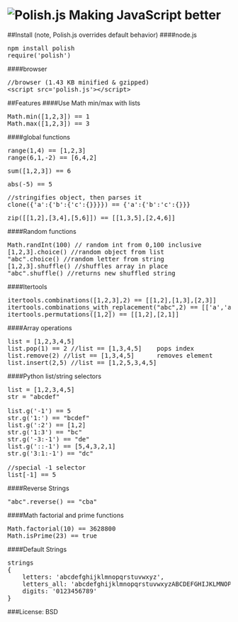 ![Polish.js](https://raw.github.com/Zolmeister/Polish.js/master/polish-logo.png)
Making JavaScript better
========================

##Install (note, Polish.js overrides default behavior)
####node.js
<pre>
npm install polish
require('polish')
</pre>

####browser
<pre>
//browser (1.43 KB minified & gzipped)
&lt;script src='polish.js'>&lt;/script>
</pre>

##Features
####Use Math min/max with lists
<pre>
Math.min([1,2,3]) == 1
Math.max([1,2,3]) == 3
</pre>

####global functions
<pre>
range(1,4) == [1,2,3]
range(6,1,-2) == [6,4,2]
</pre>
<pre>
sum([1,2,3]) == 6
</pre>
<pre>
abs(-5) == 5
</pre>
<pre>
//stringifies object, then parses it
clone({'a':{'b':{'c':{}}}}) == {'a':{'b':'c':{}}}
</pre>
<pre>
zip([[1,2],[3,4],[5,6]]) == [[1,3,5],[2,4,6]]
</pre>

####Random functions
<pre>
Math.randInt(100) // random int from 0,100 inclusive
[1,2,3].choice() //random object from list
"abc".choice() //random letter from string
[1,2,3].shuffle() //shuffles array in place
"abc".shuffle() //returns new shuffled string
</pre>

####Itertools
<pre>
itertools.combinations([1,2,3],2) == [[1,2],[1,3],[2,3]]
itertools.combinations_with_replacement("abc",2) == [['a','a'],['a','b'], ... , ['c','c']]
itertools.permutations([1,2]) == [[1,2],[2,1]]
</pre>

####Array operations
<pre>
list = [1,2,3,4,5]
list.pop(1) == 2 //list == [1,3,4,5]    pops index
list.remove(2) //list == [1,3,4,5]      removes element
list.insert(2,5) //list == [1,2,5,3,4,5]
</pre>

####Python list/string selectors
<pre>
list = [1,2,3,4,5]
str = "abcdef"

list.g('-1') == 5
str.g('1:') == "bcdef"
list.g(':2') == [1,2]
str.g('1:3') == "bc"
str.g('-3:-1') == "de"
list.g('::-1') == [5,4,3,2,1]
str.g('3:1:-1') == "dc"

//special -1 selector
list[-1] == 5
</pre>

####Reverse Strings
<pre>
"abc".reverse() == "cba"
</pre>

####Math factorial and prime functions
<pre>
Math.factorial(10) == 3628800
Math.isPrime(23) == true
</pre>

####Default Strings
<pre>
strings
{
    letters: 'abcdefghijklmnopqrstuvwxyz',
    letters_all: 'abcdefghijklmnopqrstuvwxyzABCDEFGHIJKLMNOPQRSTUVWXYZ',
    digits: '0123456789'
}
</pre>

###License: BSD
